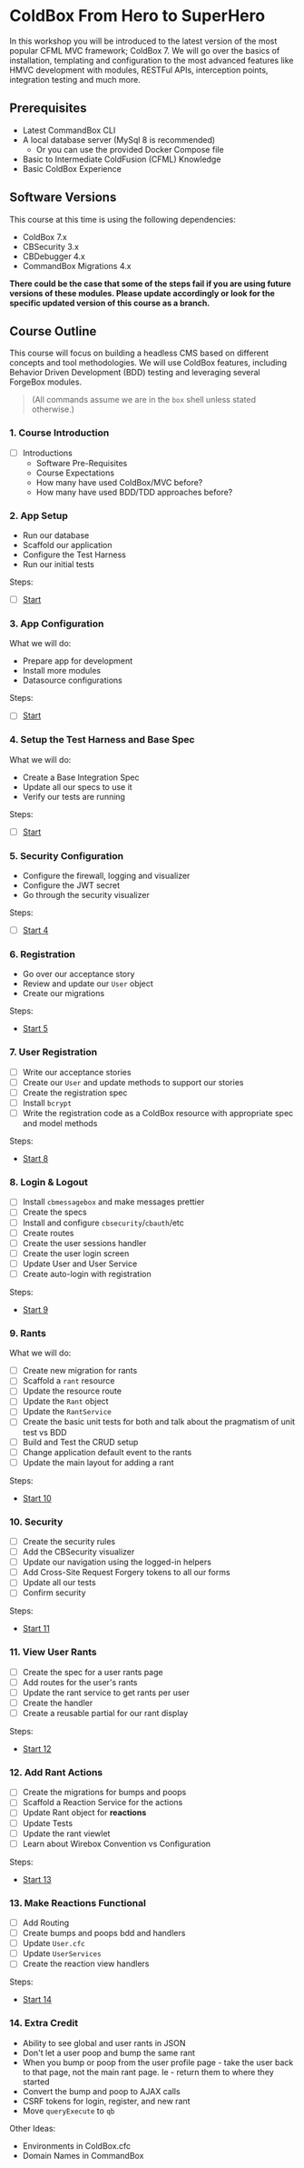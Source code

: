 # ColdBox From Hero to SuperHero

In this workshop you will be introduced to the latest version of the most popular CFML MVC framework; ColdBox 7. We will go over the basics of installation, templating and configuration to the most advanced features like HMVC development with modules, RESTFul APIs, interception points, integration testing and much more.

## Prerequisites

- Latest CommandBox CLI
- A local database server (MySql 8 is recommended)
  - Or you can use the provided Docker Compose file
- Basic to Intermediate ColdFusion (CFML) Knowledge
- Basic ColdBox Experience

## Software Versions

This course at this time is using the following dependencies:

- ColdBox 7.x
- CBSecurity 3.x
- CBDebugger 4.x
- CommandBox Migrations 4.x

**There could be the case that some of the steps fail if you are using future versions of these modules.  Please update accordingly or look for the specific updated version of this course as a branch.**

## Course Outline

This course will focus on building a headless CMS based on different concepts and tool methodologies. We will use ColdBox features, including Behavior Driven Development (BDD) testing and leveraging several ForgeBox modules.

> (All commands assume we are in the `box` shell unless stated otherwise.)

### 1. Course Introduction

- [ ] Introductions
  - Software Pre-Requisites
  - Course Expectations
  - How many have used ColdBox/MVC before?
  - How many have used BDD/TDD approaches before?

### 2. App Setup

- Run our database
- Scaffold our application
- Configure the Test Harness
- Run our initial tests

Steps:

- [ ] [Start](steps/step-1.md)

### 3. App Configuration

What we will do:

- Prepare app for development
- Install more modules
- Datasource configurations

Steps:

- [ ] [Start](steps/step-2.md)

### 4. Setup the Test Harness and Base Spec

What we will do:

- Create a Base Integration Spec
- Update all our specs to use it
- Verify our tests are running

Steps:

- [ ] [Start](steps/step-3.md)

### 5. Security Configuration

- Configure the firewall, logging and visualizer
- Configure the JWT secret
- Go through the security visualizer

Steps:

- [ ] [Start 4](steps/step-4.md)

### 6. Registration

- Go over our acceptance story
- Review and update our `User` object
- Create our migrations

Steps:

- [Start 5](steps/step-5.md)

### 7. User Registration

- [ ] Write our acceptance stories
- [ ] Create our `User` and update methods to support our stories
- [ ] Create the registration spec
- [ ] Install `bcrypt`
- [ ] Write the registration code as a ColdBox resource with appropriate spec and model methods

Steps:

 - [Start 8](steps/step-8.md)

### 8. Login & Logout

- [ ] Install `cbmessagebox` and make messages prettier
- [ ] Create the specs
- [ ] Install and configure `cbsecurity`/`cbauth`/etc
- [ ] Create routes
- [ ] Create the user sessions handler
- [ ] Create the user login screen
- [ ] Update User and User Service
- [ ] Create auto-login with registration

Steps:

 - [Start 9](steps/step-9.md)

### 9. Rants

What we will do:

- [ ] Create new migration for rants
- [ ] Scaffold a `rant` resource
- [ ] Update the resource route
- [ ] Update the `Rant` object
- [ ] Update the `RantService`
- [ ] Create the basic unit tests for both and talk about the pragmatism of unit test vs BDD
- [ ] Build and Test the CRUD setup
- [ ] Change application default event to the rants
- [ ] Update the main layout for adding a rant

Steps:

 - [Start 10](steps/step-10.md)

### 10. Security

- [ ] Create the security rules
- [ ] Add the CBSecurity visualizer
- [ ] Update our navigation using the logged-in helpers
- [ ] Add Cross-Site Request Forgery tokens to all our forms
- [ ] Update all our tests
- [ ] Confirm security

Steps:

 - [Start 11](steps/step-11.md)

### 11. View User Rants

- [ ] Create the spec for a user rants page
- [ ] Add routes for the user's rants
- [ ] Update the rant service to get rants per user
- [ ] Create the handler
- [ ] Create a reusable partial for our rant display

Steps:

 - [Start 12](steps/step-12.md)

### 12. Add Rant Actions

- [ ] Create the migrations for bumps and poops
- [ ] Scaffold a Reaction Service for the actions
- [ ] Update Rant object for **reactions**
- [ ] Update Tests
- [ ] Update the rant viewlet
- [ ] Learn about Wirebox Convention vs Configuration

Steps:

 - [Start 13](steps/step-13.md)

### 13. Make Reactions Functional

- [ ] Add Routing
- [ ] Create bumps and poops bdd and handlers
- [ ] Update `User.cfc`
- [ ] Update `UserServices`
- [ ] Create the reaction view handlers

Steps:

- [Start 14](steps/step-14.md)

### 14. Extra Credit

- Ability to see global and user rants in JSON
- Don't let a user poop and bump the same rant
- When you bump or poop from the user profile page - take the user back to that page, not the main rant page. Ie - return them to where they started
- Convert the bump and poop to AJAX calls
- CSRF tokens for login, register, and new rant
- Move `queryExecute` to `qb`

Other Ideas:

- Environments in ColdBox.cfc
- Domain Names in CommandBox
